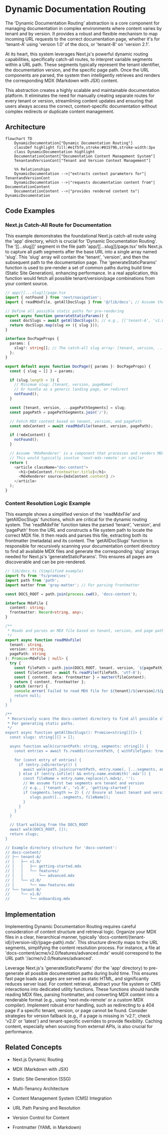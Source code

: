 # Dynamic Documentation Routing

The 'Dynamic Documentation Routing' abstraction is a core component for managing documentation in complex environments where content varies by tenant and by version. It provides a robust and flexible mechanism to map incoming URL requests to the correct documentation page, whether it's for 'tenant-A' using 'version 1.0' of the docs, or 'tenant-B' on 'version 2.1'.

At its heart, this system leverages Next.js's powerful dynamic routing capabilities, specifically catch-all routes, to interpret variable segments within a URL path. These segments typically represent the tenant identifier, the documentation version, and the specific page path. Once the URL components are parsed, the system then intelligently retrieves and renders the corresponding MDX (Markdown with JSX) content.

This abstraction creates a highly scalable and maintainable documentation platform. It eliminates the need for manually creating separate routes for every tenant or version, streamlining content updates and ensuring that users always access the correct, context-specific documentation without complex redirects or duplicate content management.


## Architecture

```mermaid
flowchart TD
    DynamicDocumentation["Dynamic Documentation Routing"]
    classDef highlight fill:#e1f5fe,stroke:#01579b,stroke-width:3px
    class DynamicDocumentation highlight
    DocumentationContent["Documentation Content Management System"]
    TenantandVersionCont["Tenant and Version Context Management"]

    %% Relationships
    DynamicDocumentation -->|"extracts context parameters for"| TenantandVersionCont
    DynamicDocumentation -->|"requests documentation content from"| DocumentationContent
    DocumentationContent -->|"provides rendered content to"| DynamicDocumentation
```

## Code Examples

### Next.js Catch-All Route for Documentation

This example demonstrates the foundational Next.js catch-all route using the 'app' directory, which is crucial for 'Dynamic Documentation Routing'. The '[[...slug]]' segment in the file path 'app/[[...slug]]/page.tsx' tells Next.js to capture all path segments after the base URL into a single array named 'slug'. This 'slug' array will contain the 'tenant', 'version', and then the subsequent path to the documentation page. The 'generateStaticParams' function is used to pre-render a set of common paths during build time (Static Site Generation), enhancing performance. In a real application, this function would fetch all possible tenant/version/page combinations from your content source.


```typescript
// app/[[...slug]]/page.tsx
import { notFound } from 'next/navigation';
import { readMdxFile, getAllDocSlugs } from '@/lib/docs'; // Assume these exist

// Define all possible static paths for pre-rendering
export async function generateStaticParams() {
  const docSlugs = await getAllDocSlugs(); // e.g., [['tenant-A', 'v1.0', 'getting-started'], ['tenant-B', 'v2.0', 'features']]
  return docSlugs.map(slug => ({ slug }));
}

interface DocPageProps {
  params: {
    slug?: string[]; // The catch-all slug array: [tenant, version, ...pagePath]
  };
}

export default async function DocPage({ params }: DocPageProps) {
  const { slug = [] } = params;

  if (slug.length < 3) {
    // Minimum slug: [tenant, version, pageName]
    // Or handle as a generic landing page, or redirect
    notFound();
  }

  const [tenant, version, ...pagePathSegments] = slug;
  const pagePath = pagePathSegments.join('/');

  // Fetch MDX content based on tenant, version, and pagePath
  const mdxContent = await readMdxFile(tenant, version, pagePath);

  if (!mdxContent) {
    notFound();
  }

  // Assume 'MdxRenderer' is a component that processes and renders MDX content
  // This would typically involve 'next-mdx-remote' or similar
  return (
    <article className="doc-content">
      <h1>{mdxContent.frontmatter.title}</h1>
      <MdxRenderer source={mdxContent.content} />
    </article>
  );
}

```

### Content Resolution Logic Example

This example shows a simplified version of the 'readMdxFile' and 'getAllDocSlugs' functions, which are critical for the dynamic routing system. The 'readMdxFile' function takes the parsed 'tenant', 'version', and 'pagePath' from the URL and constructs a file system path to locate the correct MDX file. It then reads and parses this file, extracting both its frontmatter (metadata) and its content. The 'getAllDocSlugs' function is responsible for recursively scanning your documentation content directory to find all available MDX files and generate the corresponding 'slug' arrays needed for Next.js's 'generateStaticParams'. This ensures all pages are discoverable and can be pre-rendered.


```typescript
// lib/docs.ts (Simplified example)
import fs from 'fs/promises';
import path from 'path';
import matter from 'gray-matter'; // For parsing frontmatter

const DOCS_ROOT = path.join(process.cwd(), 'docs-content');

interface MdxFile {
  content: string;
  frontmatter: Record<string, any>;
}

/**
 * Reads and parses an MDX file based on tenant, version, and page path.
 */
export async function readMdxFile(
  tenant: string,
  version: string,
  pagePath: string
): Promise<MdxFile | null> {
  try {
    const filePath = path.join(DOCS_ROOT, tenant, version, `${pagePath}.mdx`);
    const fileContent = await fs.readFile(filePath, 'utf-8');
    const { content, data: frontmatter } = matter(fileContent);
    return { content, frontmatter };
  } catch (error) {
    console.error(`Failed to read MDX file for ${tenant}/${version}/${pagePath}:', error);
    return null;
  }
}

/**
 * Recursively scans the docs-content directory to find all possible slugs.
 * For generating static paths.
 */
export async function getAllDocSlugs(): Promise<string[][]> {
  const slugs: string[][] = [];

  async function walk(currentPath: string, segments: string[]) {
    const entries = await fs.readdir(currentPath, { withFileTypes: true });

    for (const entry of entries) {
      if (entry.isDirectory()) {
        await walk(path.join(currentPath, entry.name), [...segments, entry.name]);
      } else if (entry.isFile() && entry.name.endsWith('.mdx')) {
        const fileName = entry.name.replace(/\.mdx$/, '');
        // We assume first two segments are tenant and version
        // e.g., ['tenant-A', 'v1.0', 'getting-started']
        if (segments.length >= 2) { // Ensure at least tenant and version are present
           slugs.push([...segments, fileName]);
        }
      }
    }
  }

  // Start walking from the DOCS_ROOT
  await walk(DOCS_ROOT, []);
  return slugs;
}

// Example directory structure for 'docs-content':
// docs-content/
// ├── tenant-A/
// │   ├── v1.0/
// │   │   ├── getting-started.mdx
// │   │   └── features/
// │   │       └── advanced.mdx
// │   └── v2.0/
// │       └── new-features.mdx
// └── tenant-B/
//     └── v1.0/
//         └── onboarding.mdx

```

## Implementation

Implementing Dynamic Documentation Routing requires careful consideration of content structure and retrieval logic. Organize your MDX files in a clear, hierarchical manner, typically 'docs-content/{tenant-id}/{version-id}/{page-path}.mdx'. This structure directly maps to the URL segments, simplifying the content resolution process. For instance, a file at 'docs-content/acme/v2.0/features/advanced.mdx' would correspond to the URL path '/acme/v2.0/features/advanced'.

Leverage Next.js's 'generateStaticParams' (for the 'app' directory) to pre-generate all possible documentation paths during build time. This ensures fast page loads as pages are served as static HTML, and significantly reduces server load. For content retrieval, abstract your file system or CMS interactions into dedicated utility functions. These functions should handle reading MDX files, parsing frontmatter, and converting MDX content into a renderable format (e.g., using 'next-mdx-remote' or a custom MDX compiler). Implement robust error handling, such as redirecting to a 404 page if a specific tenant, version, or page cannot be found. Consider strategies for version fallback (e.g., if a page is missing in 'v2.1', check 'v2.0' or 'latest') and tenant-specific overrides to provide flexibility. Caching content, especially when sourcing from external APIs, is also crucial for performance.


## Related Concepts

- Next.js Dynamic Routing

- MDX (Markdown with JSX)

- Static Site Generation (SSG)

- Multi-Tenancy Architecture

- Content Management System (CMS) Integration

- URL Path Parsing and Resolution

- Version Control for Content

- Frontmatter (YAML in Markdown)
